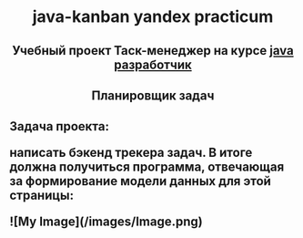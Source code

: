 <h1 align="center"> java-kanban yandex practicum </h1>
<h2 align="center">Учебный проект Таск-менеджер на курсе <a href="https://practicum.yandex.ru/java-developer/" target="_blank">java разработчик</a></h2>

<h2 align="center"> Планировщик задач <h2>
<p>Задача проекта:</p>
<p>написать бэкенд трекера задач. В итоге должна получиться программа, отвечающая за формирование модели данных для этой страницы:</p>
![My Image](/images/Image.png)
